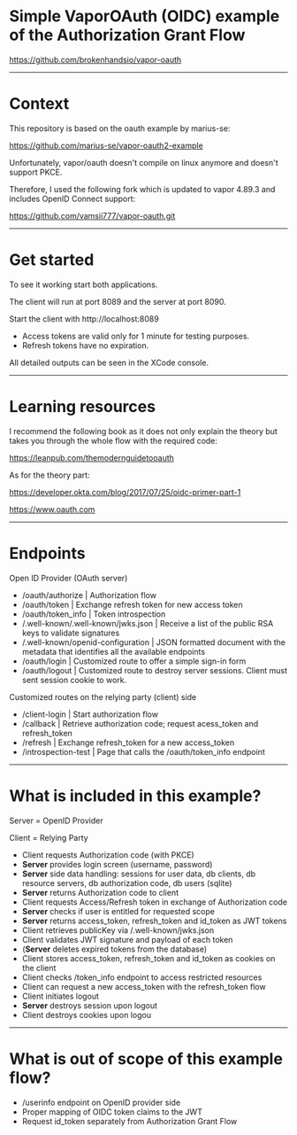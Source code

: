 # Simple VaporOAuth (OIDC) example of the Authorization Grant Flow

https://github.com/brokenhandsio/vapor-oauth

---
# Context

This repository is based on the oauth example by marius-se:

https://github.com/marius-se/vapor-oauth2-example

Unfortunately, vapor/oauth doesn't compile on linux anymore and doesn't support PKCE.

Therefore, I used the following fork which is updated to vapor 4.89.3 and includes OpenID Connect support:

https://github.com/vamsii777/vapor-oauth.git

---
# Get started

To see it working start both applications.

The client will run at port 8089 and the server at port 8090.

Start the client with http://localhost:8089

* Access tokens are valid only for 1 minute for testing purposes.
* Refresh tokens have no expiration.

All detailed outputs can be seen in the XCode console.

---
# Learning resources

I recommend the following book as it does not only explain the theory but takes you through the whole flow with the required code:

https://leanpub.com/themodernguidetooauth 

As for the theory part:

https://developer.okta.com/blog/2017/07/25/oidc-primer-part-1

https://www.oauth.com

---
# Endpoints

Open ID Provider (OAuth server)

* /oauth/authorize | Authorization flow
* /oauth/token | Exchange refresh token for new access token
* /oauth/token_info | Token introspection
* /.well-known/.well-known/jwks.json | Receive a list of the public RSA keys to validate signatures
* /.well-known/openid-configuration | JSON formatted document with the metadata that identifies all the available endpoints
* /oauth/login | Customized route to offer a simple sign-in form
* /oauth/logout | Customized route to destroy server sessions. Client must sent session cookie to work.

Customized routes on the relying party (client) side

* /client-login | Start authorization flow
* /callback | Retrieve authorization code; request acess_token and refresh_token
* /refresh | Exchange refresh_token for a new access_token
* /introspection-test | Page that calls the /oauth/token_info endpoint

---
# What is included in this example?

Server = OpenID Provider

Client = Relying Party

* Client requests Authorization code (with PKCE)
* **Server** provides login screen (username, password)
* **Server** side data handling: sessions for user data, db clients, db resource servers, db authorization code, db users (sqlite)
* **Server** returns Authorization code to client
* Client requests Access/Refresh token in exchange of Authorization code
* **Server** checks if user is entitled for requested scope
* **Server** returns access_token, refresh_token and id_token as JWT tokens
* Client retrieves publicKey via /.well-known/jwks.json
* Client validates JWT signature and payload of each token
* (**Server** deletes expired tokens from the database)
* Client stores access_token, refresh_token and id_token as cookies on the client 
* Client checks /token_info endpoint to access restricted resources
* Client can request a new access_token with the refresh_token flow
* Client initiates logout
* **Server** destroys session upon logout
* Client destroys cookies upon logou

---
# What is out of scope of this example flow?

* /userinfo endpoint on OpenID provider side
* Proper mapping of OIDC token claims to the JWT
* Request id_token separately from Authorization Grant Flow

